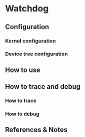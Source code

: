 # Watchdog

## Configuration

### Kernel configuration

### Device tree configuration

## How to use 

## How to trace and debug 

### How to trace

### How to debug

## References & Notes
